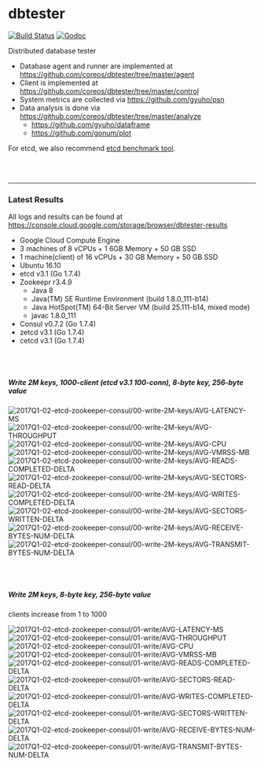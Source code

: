 # dbtester

[![Build Status](https://img.shields.io/travis/coreos/dbtester.svg?style=flat-square)](https://travis-ci.org/coreos/dbtester) [![Godoc](http://img.shields.io/badge/go-documentation-blue.svg?style=flat-square)](https://godoc.org/github.com/coreos/dbtester)

Distributed database tester

- Database agent and runner are implemented at https://github.com/coreos/dbtester/tree/master/agent
- Client is implemented at https://github.com/coreos/dbtester/tree/master/control
- System metrics are collected via https://github.com/gyuho/psn
- Data analysis is done via https://github.com/coreos/dbtester/tree/master/analyze
  - https://github.com/gyuho/dataframe
  - https://github.com/gonum/plot

For etcd, we also recommend [etcd benchmark tool](https://github.com/coreos/etcd/tree/master/tools/benchmark).

<br><br><hr>
### Latest Results

All logs and results can be found at https://console.cloud.google.com/storage/browser/dbtester-results

- Google Cloud Compute Engine
- 3 machines of 8 vCPUs + 1 6GB Memory + 50 GB SSD
- 1 machine(client) of 16 vCPUs + 30 GB Memory + 50 GB SSD
- Ubuntu 16.10
- etcd v3.1 (Go 1.7.4)
- Zookeepr r3.4.9
  - Java 8
  - Java(TM) SE Runtime Environment (build 1.8.0_111-b14)
  - Java HotSpot(TM) 64-Bit Server VM (build 25.111-b14, mixed mode)
  - javac 1.8.0_111
- Consul v0.7.2 (Go 1.7.4)
- zetcd v3.1 (Go 1.7.4)
- cetcd v3.1 (Go 1.7.4)

<br><br>
##### Write 2M keys, 1000-client (etcd v3.1 100-conn), 8-byte key, 256-byte value

<img src="https://storage.googleapis.com/dbtester-results/2017Q1-02-etcd-zookeeper-consul/00-write-2M-keys/AVG-LATENCY-MS.svg" alt="2017Q1-02-etcd-zookeeper-consul/00-write-2M-keys/AVG-LATENCY-MS">

<img src="https://storage.googleapis.com/dbtester-results/2017Q1-02-etcd-zookeeper-consul/00-write-2M-keys/AVG-THROUGHPUT.svg" alt="2017Q1-02-etcd-zookeeper-consul/00-write-2M-keys/AVG-THROUGHPUT">

<img src="https://storage.googleapis.com/dbtester-results/2017Q1-02-etcd-zookeeper-consul/00-write-2M-keys/AVG-CPU.svg" alt="2017Q1-02-etcd-zookeeper-consul/00-write-2M-keys/AVG-CPU">

<img src="https://storage.googleapis.com/dbtester-results/2017Q1-02-etcd-zookeeper-consul/00-write-2M-keys/AVG-VMRSS-MB.svg" alt="2017Q1-02-etcd-zookeeper-consul/00-write-2M-keys/AVG-VMRSS-MB">

<img src="https://storage.googleapis.com/dbtester-results/2017Q1-02-etcd-zookeeper-consul/00-write-2M-keys/AVG-READS-COMPLETED-DELTA.svg" alt="2017Q1-02-etcd-zookeeper-consul/00-write-2M-keys/AVG-READS-COMPLETED-DELTA">

<img src="https://storage.googleapis.com/dbtester-results/2017Q1-02-etcd-zookeeper-consul/00-write-2M-keys/AVG-SECTORS-READ-DELTA.svg" alt="2017Q1-02-etcd-zookeeper-consul/00-write-2M-keys/AVG-SECTORS-READ-DELTA">

<img src="https://storage.googleapis.com/dbtester-results/2017Q1-02-etcd-zookeeper-consul/00-write-2M-keys/AVG-WRITES-COMPLETED-DELTA.svg" alt="2017Q1-02-etcd-zookeeper-consul/00-write-2M-keys/AVG-WRITES-COMPLETED-DELTA">

<img src="https://storage.googleapis.com/dbtester-results/2017Q1-02-etcd-zookeeper-consul/00-write-2M-keys/AVG-SECTORS-WRITTEN-DELTA.svg" alt="2017Q1-02-etcd-zookeeper-consul/00-write-2M-keys/AVG-SECTORS-WRITTEN-DELTA">

<img src="https://storage.googleapis.com/dbtester-results/2017Q1-02-etcd-zookeeper-consul/00-write-2M-keys/AVG-RECEIVE-BYTES-NUM-DELTA.svg" alt="2017Q1-02-etcd-zookeeper-consul/00-write-2M-keys/AVG-RECEIVE-BYTES-NUM-DELTA">

<img src="https://storage.googleapis.com/dbtester-results/2017Q1-02-etcd-zookeeper-consul/00-write-2M-keys/AVG-TRANSMIT-BYTES-NUM-DELTA.svg" alt="2017Q1-02-etcd-zookeeper-consul/00-write-2M-keys/AVG-TRANSMIT-BYTES-NUM-DELTA">

<br><br>
##### Write 2M keys, 8-byte key, 256-byte value

clients increase from 1 to 1000

<img src="https://storage.googleapis.com/dbtester-results/2017Q1-02-etcd-zookeeper-consul/01-write/AVG-LATENCY-MS.svg" alt="2017Q1-02-etcd-zookeeper-consul/01-write/AVG-LATENCY-MS">

<img src="https://storage.googleapis.com/dbtester-results/2017Q1-02-etcd-zookeeper-consul/01-write/AVG-THROUGHPUT.svg" alt="2017Q1-02-etcd-zookeeper-consul/01-write/AVG-THROUGHPUT">

<img src="https://storage.googleapis.com/dbtester-results/2017Q1-02-etcd-zookeeper-consul/01-write/AVG-CPU.svg" alt="2017Q1-02-etcd-zookeeper-consul/01-write/AVG-CPU">

<img src="https://storage.googleapis.com/dbtester-results/2017Q1-02-etcd-zookeeper-consul/01-write/AVG-VMRSS-MB.svg" alt="2017Q1-02-etcd-zookeeper-consul/01-write/AVG-VMRSS-MB">

<img src="https://storage.googleapis.com/dbtester-results/2017Q1-02-etcd-zookeeper-consul/01-write/AVG-READS-COMPLETED-DELTA.svg" alt="2017Q1-02-etcd-zookeeper-consul/01-write/AVG-READS-COMPLETED-DELTA">

<img src="https://storage.googleapis.com/dbtester-results/2017Q1-02-etcd-zookeeper-consul/01-write/AVG-SECTORS-READ-DELTA.svg" alt="2017Q1-02-etcd-zookeeper-consul/01-write/AVG-SECTORS-READ-DELTA">

<img src="https://storage.googleapis.com/dbtester-results/2017Q1-02-etcd-zookeeper-consul/01-write/AVG-WRITES-COMPLETED-DELTA.svg" alt="2017Q1-02-etcd-zookeeper-consul/01-write/AVG-WRITES-COMPLETED-DELTA">

<img src="https://storage.googleapis.com/dbtester-results/2017Q1-02-etcd-zookeeper-consul/01-write/AVG-SECTORS-WRITTEN-DELTA.svg" alt="2017Q1-02-etcd-zookeeper-consul/01-write/AVG-SECTORS-WRITTEN-DELTA">

<img src="https://storage.googleapis.com/dbtester-results/2017Q1-02-etcd-zookeeper-consul/01-write/AVG-RECEIVE-BYTES-NUM-DELTA.svg" alt="2017Q1-02-etcd-zookeeper-consul/01-write/AVG-RECEIVE-BYTES-NUM-DELTA">

<img src="https://storage.googleapis.com/dbtester-results/2017Q1-02-etcd-zookeeper-consul/01-write/AVG-TRANSMIT-BYTES-NUM-DELTA.svg" alt="2017Q1-02-etcd-zookeeper-consul/01-write/AVG-TRANSMIT-BYTES-NUM-DELTA">
